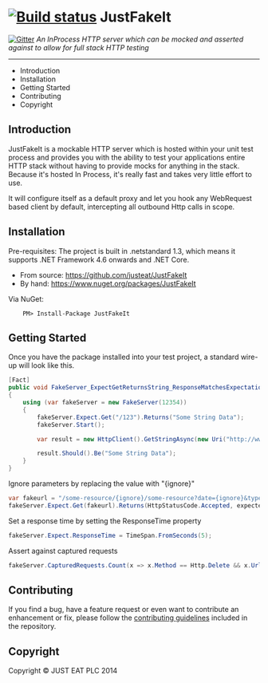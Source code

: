 [![Build status](https://ci.appveyor.com/api/projects/status/3c20wb6doej6wqv6?svg=true)](https://ci.appveyor.com/project/justeattech/justfakeit)
JustFakeIt
==========

[![Gitter](https://badges.gitter.im/Join%20Chat.svg)](https://gitter.im/justeat/JustFakeIt?utm_source=badge&utm_medium=badge&utm_campaign=pr-badge&utm_content=badge)
_An InProcess HTTP server which can be mocked and asserted against to allow for full stack HTTP testing_

---

* Introduction
* Installation
* Getting Started
* Contributing
* Copyright

## Introduction

JustFakeIt is a mockable HTTP server which is hosted within your unit test process and provides you with the ability to test your applications entire HTTP stack without having to provide mocks for anything in the stack. Because it's hosted In Process, it's really fast and takes very little effort to use.

It will configure itself as a default proxy and let you hook any WebRequest based client by default, intercepting all outbound Http calls in scope.

## Installation

Pre-requisites: The project is built in .netstandard 1.3, which means it supports .NET Framework 4.6 onwards and .NET Core.

* From source: https://github.com/justeat/JustFakeIt
* By hand: https://www.nuget.org/packages/JustFakeIt

Via NuGet:

		PM> Install-Package JustFakeIt


## Getting Started

Once you have the package installed into your test project, a standard wire-up will look like this.

```csharp
[Fact]
public void FakeServer_ExpectGetReturnsString_ResponseMatchesExpectation()
{    
    using (var fakeServer = new FakeServer(12354))
    {
        fakeServer.Expect.Get("/123").Returns("Some String Data");
        fakeServer.Start();

        var result = new HttpClient().GetStringAsync(new Uri("http://www.anything-at-all.com/123")).Result;

        result.Should().Be("Some String Data");
    }
}
```

Ignore parameters by replacing the value with "{ignore}"

```csharp
var fakeurl = "/some-resource/{ignore}/some-resource?date={ignore}&type={ignore}";
fakeServer.Expect.Get(fakeurl).Returns(HttpStatusCode.Accepted, expectedResult);
```

Set a response time by setting the ResponseTime property

```csharp
fakeServer.Expect.ResponseTime = TimeSpan.FromSeconds(5);
```

Assert against captured requests

```csharp
fakeServer.CapturedRequests.Count(x => x.Method == Http.Delete && x.Url == "/some-url").Should().Be(1);
```

## Contributing

If you find a bug, have a feature request or even want to contribute an enhancement or fix, please follow the [contributing guidelines](CONTRIBUTING.md) included in the repository.


## Copyright

Copyright © JUST EAT PLC 2014
